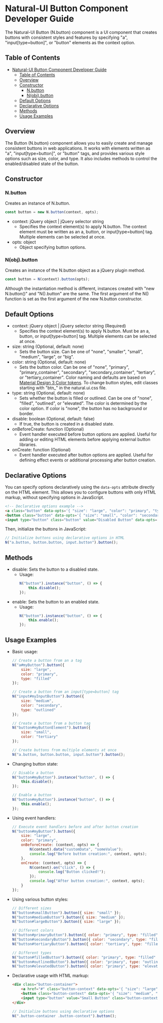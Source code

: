# Natural-UI Button Component Developer Guide

The Natural-UI Button (N.button) component is a UI component that creates buttons with consistent styles and features by specifying "a", "input[type=button]", or "button" elements as the context option.

## Table of Contents

- [Natural-UI Button Component Developer Guide](#natural-ui-button-component-developer-guide)
  - [Table of Contents](#table-of-contents)
  - [Overview](#overview)
  - [Constructor](#constructor)
    - [N.button](#nbutton)
    - [N(obj).button](#nobjbutton)
  - [Default Options](#default-options)
  - [Declarative Options](#declarative-options)
  - [Methods](#methods)
  - [Usage Examples](#usage-examples)

## Overview

The Button (N.button) component allows you to easily create and manage consistent buttons in web applications. It works with elements written as "a", "input[type=button]", or "button" tags, and provides various style options such as size, color, and type. It also includes methods to control the enabled/disabled state of the button.

## Constructor

### N.button

Creates an instance of N.button.

```javascript
const button = new N.button(context, opts);
```

- context: jQuery object | jQuery selector string
  - Specifies the context element(s) to apply N.button. The context element must be written as an a, button, or input[type=button] tag. Multiple elements can be selected at once.
- opts: object
  - Object specifying button options.

### N(obj).button

Creates an instance of the N.button object as a jQuery plugin method.

```javascript
const button = N(context).button(opts);
```

Although the instantiation method is different, instances created with "new N.button()" and "N().button" are the same. The first argument of the N() function is set as the first argument of the new N.button constructor.

## Default Options

- context: jQuery object | jQuery selector string (Required)
  - Specifies the context element(s) to apply N.button. Must be an a, button, or input[type=button] tag. Multiple elements can be selected at once.
- size: string (Optional, default: none)
  - Sets the button size. Can be one of "none", "smaller", "small", "medium", "large", or "big".
- color: string (Optional, default: none)
  - Sets the button color. Can be one of "none", "primary", "primary_container", "secondary", "secondary_container", "tertiary", or "tertiary_container". Color naming and defaults are based on [Material Design 3 Color tokens](https://m3.material.io/foundations/design-tokens/overview). To change button styles, edit classes starting with "btn_" in the natural.ui.css file.
- type: string (Optional, default: none)
  - Sets whether the button is filled or outlined. Can be one of "none", "filled", "outlined", or "elevated". The color is determined by the color option. If color is "none", the button has no background or border.
- disable: boolean (Optional, default: false)
  - If true, the button is created in a disabled state.
- onBeforeCreate: function (Optional)
  - Event handler executed before button options are applied. Useful for adding or editing HTML elements before applying external button libraries.
- onCreate: function (Optional)
  - Event handler executed after button options are applied. Useful for defining effect events or additional processing after button creation.

## Declarative Options

You can specify options declaratively using the `data-opts` attribute directly on the HTML element. This allows you to configure buttons with only HTML markup, without specifying options in JavaScript.

```html
<!-- Declarative options example -->
<a class="button" data-opts='{ "size": "large", "color": "primary", "type": "filled" }'>Large Button</a>
<button class="button" data-opts='{ "size": "small", "color": "secondary", "type": "outlined" }'>Small Button</button>
<input type="button" class="button" value="Disabled Button" data-opts='{ "disable": true }'>
```

Then, initialize the buttons in JavaScript:

```javascript
// Initialize buttons using declarative options in HTML
N("a.button, button.button, input.button").button();
```

## Methods

- disable: Sets the button to a disabled state.
  - Usage:
    ```javascript
    N("button").instance("button", () => {
        this.disable();
    });
    ```
- enable: Sets the button to an enabled state.
  - Usage:
    ```javascript
    N("button").instance("button", () => {
        this.enable();
    });
    ```

## Usage Examples

- Basic usage:
  ```javascript
  // Create a button from an a tag
  N("a#myButton").button({
      size: "large",
      color: "primary",
      type: "filled"
  });

  // Create a button from an input[type=button] tag
  N("input#myInputButton").button({
      size: "medium",
      color: "secondary",
      type: "outlined"
  });

  // Create a button from a button tag
  N("button#myButtonElement").button({
      size: "small",
      color: "tertiary"
  });

  // Create buttons from multiple elements at once
  N("a.button, button.button, input.button").button();
  ```

- Changing button state:
  ```javascript
  // Disable a button
  N("button#myButton").instance("button", () => {
      this.disable();
  });

  // Enable a button
  N("button#myButton").instance("button", () => {
      this.enable();
  });
  ```

- Using event handlers:
  ```javascript
  // Execute event handlers before and after button creation
  N("button#myButton").button({
      size: "large",
      color: "primary",
      onBeforeCreate: (context, opts) => {
          N(context).data("customData", "someValue");
          console.log("Before button creation:", context, opts);
      },
      onCreate: (context, opts) => {
          N(context).on("click", () => {
              console.log("Button clicked!");
          });
          console.log("After button creation:", context, opts);
      }
  });
  ```

- Using various button styles:
  ```javascript
  // Different sizes
  N("button#smallButton").button({ size: "small" });
  N("button#mediumButton").button({ size: "medium" });
  N("button#largeButton").button({ size: "large" });

  // Different colors
  N("button#primaryButton").button({ color: "primary", type: "filled" });
  N("button#secondaryButton").button({ color: "secondary", type: "filled" });
  N("button#tertiaryButton").button({ color: "tertiary", type: "filled" });

  // Different types
  N("button#filledButton").button({ color: "primary", type: "filled" });
  N("button#outlinedButton").button({ color: "primary", type: "outlined" });
  N("button#elevatedButton").button({ color: "primary", type: "elevated" });
  ```

- Declarative usage with HTML markup:
  ```html
  <div class="button-container">
      <a href="#" class="button-context" data-opts='{ "size": "large", "color": "primary", "type": "filled" }'>Large Button</a>
      <button class="button-context" data-opts='{ "size": "medium", "color": "secondary", "type": "outlined" }'>Medium Button</button>
      <input type="button" value="Small Button" class="button-context" data-opts='{ "size": "small", "color": "tertiary", "type": "elevated" }'>
  </div>
  ```
  ```javascript
  // Initialize buttons using declarative options
  N(".button-container .button-context").button();
  ```
